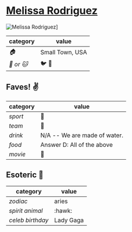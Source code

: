 # [Melissa Rodriguez](https://github.com/melrodbos)

![Melissa Rodriguez](https://avatars0.githubusercontent.com/u/12171924?v=3&s=460)]

| category | value |
|-----------|-------|
| _:house:_ | Small Town, USA |
| _:dog: or :cat:_ | :bird: :snake: |

## Faves! :v:

| category | value |
|----------|--------|
| _sport_  | :poop: |
| _team_   | :poop: |
| _drink_  | N/A -- We are made of water. |
| _food_   | Answer D: All of the above |
| _movie_  | :poop: |

## Esoteric :crystal_ball:

| category | value |
|----------|-------|
| _zodiac_ | aries |
| _spirit animal_ | :hawk: |
| _celeb birthday_ | Lady Gaga |

